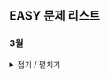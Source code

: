 ## EASY 문제 리스트

### 3월
<details>
<summary>접기 / 펼치기</summary>

<details>
<summary>3월 7일</summary>

<a href="https://school.programmers.co.kr/learn/courses/30/lessons/181831" target="_blank">특별한 이차원 배열 2</a>

<a href="https://school.programmers.co.kr/learn/courses/30/lessons/120823" target="_blank">직각삼각형 출력하기</a>

<a href="https://school.programmers.co.kr/learn/courses/30/lessons/120862" target="_blank">최댓값 만들기 (2)</a>

<a href="https://school.programmers.co.kr/learn/courses/30/lessons/120850" target="_blank">문자열 정렬하기 (1)</a>

<a href="https://school.programmers.co.kr/learn/courses/30/lessons/120895" target="_blank">인덱스 바꾸기</a>

</details>

<details>
<summary>3월 8일</summary>

<a href="https://school.programmers.co.kr/learn/courses/30/lessons/181833" target="_blank">특별한 이차원 배열 1</a>

<a href="https://school.programmers.co.kr/learn/courses/30/lessons/181941" target="_blank">문자 리스트를 문자열로 변환하기</a>

<a href="https://school.programmers.co.kr/learn/courses/30/lessons/181919" target="_blank">콜라츠 수열 만들기</a>

<a href="https://school.programmers.co.kr/learn/courses/30/lessons/181895" target="_blank">배열 만들기 3</a>

<a href="https://school.programmers.co.kr/learn/courses/30/lessons/181865" target="_blank">간단한 식 계산하기</a>

</details>